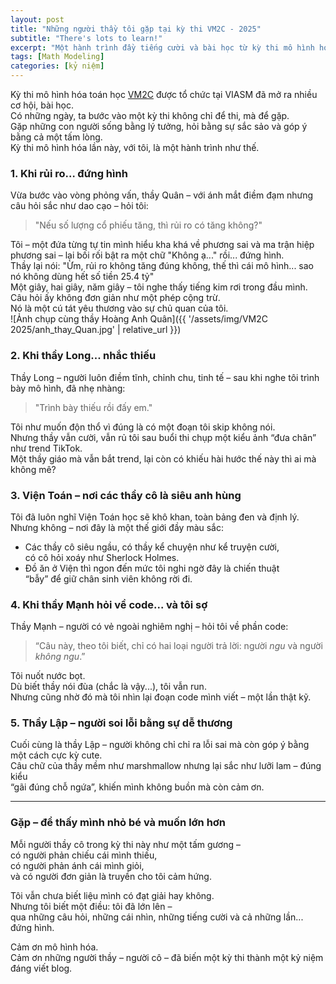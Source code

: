 ```yaml
---
layout: post
title: "Những người thầy tôi gặp tại kỳ thi VM2C - 2025"
subtitle: "There's lots to learn!"
excerpt: "Một hành trình đầy tiếng cười và bài học từ kỳ thi mô hình hóa. Khi mỗi thầy cô đều là một dấu ấn khó quên."
tags: [Math Modeling]
categories: [kỷ niệm]
---
```


Kỳ thi mô hình hóa toán học [VM2C](https://vm2c.viasm.edu.vn/) được tổ chức tại VIASM đã mở ra nhiều cơ hội, bài học.  
Có những ngày, ta bước vào một kỳ thi không chỉ để thi, mà để gặp.  
Gặp những con người sống bằng lý tưởng, hỏi bằng sự sắc sảo và góp ý bằng cả một tấm lòng.  
Kỳ thi mô hình hóa lần này, với tôi, là một hành trình như thế.

### 1. Khi rủi ro… đứng hình

Vừa bước vào vòng phỏng vấn, thầy Quân – với ánh mắt điềm đạm nhưng câu hỏi sắc như dao cạo – hỏi tôi:

> "Nếu số lượng cổ phiếu tăng, thì rủi ro có tăng không?"

Tôi – một đứa từng tự tin mình hiểu kha khá về phương sai và ma trận hiệp phương sai – lại bối rối bật ra một chữ "Không ạ..." rồi... đứng hình.  
Thầy lại nói: "Ừm, rủi ro không tăng đúng không, thế thì cái mô hình... sao nó không dùng hết số tiền 25.4 tỷ"  
Một giây, hai giây, năm giây – tôi nghe thấy tiếng kim rơi trong đầu mình.  
Câu hỏi ấy không đơn giản như một phép cộng trừ.  
Nó là một cú tát yêu thương vào sự chủ quan của tôi.  
![Ảnh chụp cùng thầy Hoàng Anh Quân]({{ '/assets/img/VM2C 2025/anh_thay_Quan.jpg' | relative_url }})

### 2. Khi thầy Long... nhắc thiếu

Thầy Long – người luôn điềm tĩnh, chỉnh chu, tinh tế – sau khi nghe tôi trình bày mô hình, đã nhẹ nhàng:

> "Trình bày thiếu rồi đấy em."

Tôi như muốn độn thổ vì đúng là có một đoạn tôi skip không nói.  
Nhưng thầy vẫn cười, vẫn rủ tôi sau buổi thi chụp một kiểu ảnh “đưa chân” như trend TikTok.  
Một thầy giáo mà vẫn bắt trend, lại còn có khiếu hài hước thế này thì ai mà không mê?

### 3. Viện Toán – nơi các thầy cô là siêu anh hùng

Tôi đã luôn nghĩ Viện Toán học sẽ khô khan, toàn bảng đen và định lý.  
Nhưng không – nơi đây là một thế giới đầy màu sắc:

- Các thầy cô siêu ngầu, có thầy kể chuyện như kể truyện cười,  
  có cô hỏi xoáy như Sherlock Holmes.  
- Đồ ăn ở Viện thì ngon đến mức tôi nghi ngờ đây là chiến thuật  
  “bẫy” để giữ chân sinh viên không rời đi.

### 4. Khi thầy Mạnh hỏi về code... và tôi sợ

Thầy Mạnh – người có vẻ ngoài nghiêm nghị – hỏi tôi về phần code:

> “Câu này, theo tôi biết, chỉ có hai loại người trả lời: người *ngu* và người *không ngu*.”

Tôi nuốt nước bọt.  
Dù biết thầy nói đùa (chắc là vậy...), tôi vẫn run.  
Nhưng cũng nhờ đó mà tôi nhìn lại đoạn code mình viết – một lần thật kỹ.

### 5. Thầy Lập – người soi lỗi bằng sự dễ thương

Cuối cùng là thầy Lập – người không chỉ chỉ ra lỗi sai mà còn góp ý bằng một cách cực kỳ cute.  
Câu chữ của thầy mềm như marshmallow nhưng lại sắc như lưỡi lam – đúng kiểu  
“gãi đúng chỗ ngứa”, khiến mình không buồn mà còn cảm ơn.

---

### Gặp – để thấy mình nhỏ bé và muốn lớn hơn

Mỗi người thầy cô trong kỳ thi này như một tấm gương –  
có người phản chiếu cái mình thiếu,  
có người phản ánh cái mình giỏi,  
và có người đơn giản là truyền cho tôi cảm hứng.

Tôi vẫn chưa biết liệu mình có đạt giải hay không.  
Nhưng tôi biết một điều: tôi đã lớn lên –  
qua những câu hỏi, những cái nhìn, những tiếng cười và cả những lần... đứng hình.

Cảm ơn mô hình hóa.  
Cảm ơn những người thầy – người cô – đã biến một kỳ thi thành một kỷ niệm đáng viết blog.
